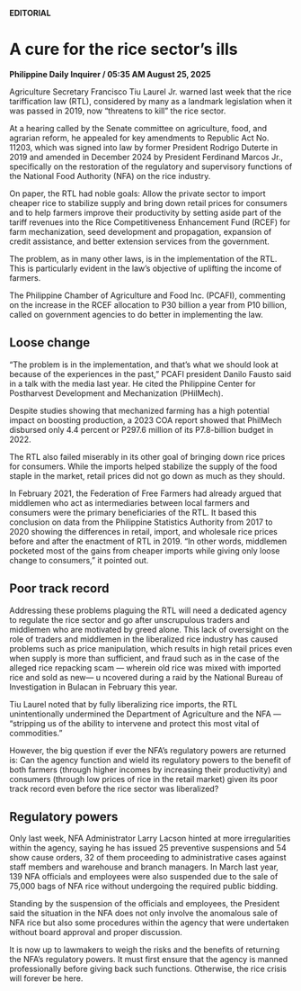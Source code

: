 **EDITORIAL**

# A cure for the rice sector’s ills

****Philippine Daily Inquirer / 05:35 AM August 25, 2025****

Agriculture Secretary Francisco Tiu Laurel Jr. warned last week that the rice tariffication law (RTL), considered by many as a landmark legislation when it was passed in 2019, now “threatens to kill” the rice sector.

At a hearing called by the Senate committee on agriculture, food, and agrarian reform, he appealed for key amendments to Republic Act No. 11203, which was signed into law by former President Rodrigo Duterte in 2019 and amended in December 2024 by President Ferdinand Marcos Jr., specifically on the restoration of the regulatory and supervisory functions of the National Food Authority (NFA) on the rice industry.

On paper, the RTL had noble goals: Allow the private sector to import cheaper rice to stabilize supply and bring down retail prices for consumers and to help farmers improve their productivity by setting aside part of the tariff revenues into the Rice Competitiveness Enhancement Fund (RCEF) for farm mechanization, seed development and propagation, expansion of credit assistance, and better extension services from the government. 

The problem, as in many other laws, is in the implementation of the RTL. This is particularly evident in the law’s objective of uplifting the income of farmers.

The Philippine Chamber of Agriculture and Food Inc. (PCAFI), commenting on the increase in the RCEF allocation to P30 billion a year from P10 billion, called on government agencies to do better in implementing the law.

## Loose change

“The problem is in the implementation, and that’s what we should look at because of the experiences in the past,” PCAFI president Danilo Fausto said in a talk with the media last year. He cited the Philippine Center for Postharvest Development and Mechanization (PHilMech). 

Despite studies showing that mechanized farming has a high potential impact on boosting production, a 2023 COA report showed that PhilMech disbursed only 4.4 percent or P297.6 million of its P7.8-billion budget in 2022.

The RTL also failed miserably in its other goal of bringing down rice prices for consumers. While the imports helped stabilize the supply of the food staple in the market, retail prices did not go down as much as they should. 

In February 2021, the Federation of Free Farmers had already argued that middlemen who act as intermediaries between local farmers and consumers were the primary beneficiaries of the RTL. It based this conclusion on data from the Philippine Statistics Authority from 2017 to 2020 showing the differences in retail, import, and wholesale rice prices before and after the enactment of RTL in 2019. “In other words, middlemen pocketed most of the gains from cheaper imports while giving only loose change to consumers,” it pointed out.

## Poor track record

Addressing these problems plaguing the RTL will need a dedicated agency to regulate the rice sector and go after unscrupulous traders and middlemen who are motivated by greed alone. This lack of oversight on the role of traders and middlemen in the liberalized rice industry has caused problems such as price manipulation, which results in high retail prices even when supply is more than sufficient, and fraud such as in the case of the alleged rice repacking scam — wherein old rice was mixed with imported rice and sold as new— u ncovered during a raid by the National Bureau of Investigation in Bulacan in February this year.

Tiu Laurel noted that by fully liberalizing rice imports, the RTL unintentionally undermined the Department of Agriculture and the NFA — “stripping us of the ability to intervene and protect this most vital of commodities.”

However, the big question if ever the NFA’s regulatory powers are returned is: Can the agency function and wield its regulatory powers to the benefit of both farmers (through higher incomes by increasing their productivity) and consumers (through low prices of rice in the retail market) given its poor track record even before the rice sector was liberalized?

## Regulatory powers

Only last week, NFA Administrator Larry Lacson hinted at more irregularities within the agency, saying he has issued 25 preventive suspensions and 54 show cause orders, 32 of them proceeding to administrative cases against staff members and warehouse and branch managers. In March last year, 139 NFA officials and employees were also suspended due to the sale of 75,000 bags of NFA rice without undergoing the required public bidding.

Standing by the suspension of the officials and employees, the President said the situation in the NFA does not only involve the anomalous sale of NFA rice but also some procedures within the agency that were undertaken without board approval and proper discussion.

It is now up to lawmakers to weigh the risks and the benefits of returning the NFA’s regulatory powers. It must first ensure that the agency is manned professionally before giving back such functions. Otherwise, the rice crisis will forever be here.